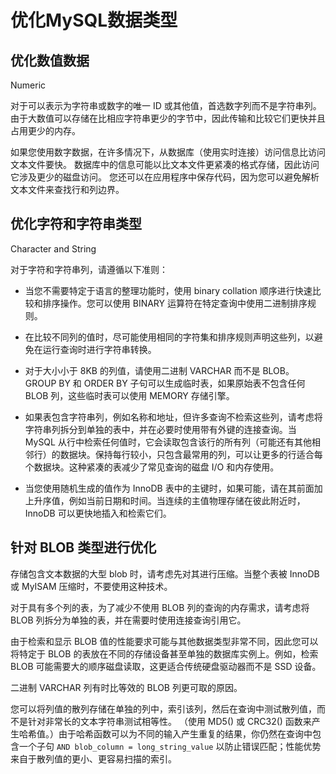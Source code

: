 # 优化MySQL数据类型

## 优化数值数据

Numeric

对于可以表示为字符串或数字的唯一 ID 或其他值，首选数字列而不是字符串列。 由于大数值可以存储在比相应字符串更少的字节中，因此传输和比较它们更快并且占用更少的内存。

如果您使用数字数据，在许多情况下，从数据库（使用实时连接）访问信息比访问文本文件要快。 数据库中的信息可能以比文本文件更紧凑的格式存储，因此访问它涉及更少的磁盘访问。 您还可以在应用程序中保存代码，因为您可以避免解析文本文件来查找行和列边界。

## 优化字符和字符串类型

Character and String

对于字符和字符串列，请遵循以下准则：

- 当您不需要特定于语言的整理功能时，使用 binary collation 顺序进行快速比较和排序操作。您可以使用 BINARY 运算符在特定查询中使用二进制排序规则。

- 在比较不同列的值时，尽可能使用相同的字符集和排序规则声明这些列，以避免在运行查询时进行字符串转换。

- 对于大小小于 8KB 的列值，请使用二进制 VARCHAR 而不是 BLOB。 GROUP BY 和 ORDER BY 子句可以生成临时表，如果原始表不包含任何 BLOB 列，这些临时表可以使用 MEMORY 存储引擎。

- 如果表包含字符串列，例如名称和地址，但许多查询不检索这些列，请考虑将字符串列拆分到单独的表中，并在必要时使用带有外键的连接查询。当 MySQL 从行中检索任何值时，它会读取包含该行的所有列（可能还有其他相邻行）的数据块。保持每行较小，只包含最常用的列，可以让更多的行适合每个数据块。这种紧凑的表减少了常见查询的磁盘 I/O 和内存使用。

- 当您使用随机生成的值作为 InnoDB 表中的主键时，如果可能，请在其前面加上升序值，例如当前日期和时间。当连续的主值物理存储在彼此附近时，InnoDB 可以更快地插入和检索它们。

## 针对 BLOB 类型进行优化

存储包含文本数据的大型 blob 时，请考虑先对其进行压缩。当整个表被 InnoDB 或 MyISAM 压缩时，不要使用这种技术。

对于具有多个列的表，为了减少不使用 BLOB 列的查询的内存需求，请考虑将 BLOB 列拆分为单独的表，并在需要时使用连接查询引用它。

由于检索和显示 BLOB 值的性能要求可能与其他数据类型非常不同，因此您可以将特定于 BLOB 的表放在不同的存储设备甚至单独的数据库实例上。例如，检索 BLOB 可能需要大的顺序磁盘读取，这更适合传统硬盘驱动器而不是 SSD 设备。

二进制 VARCHAR 列有时比等效的 BLOB 列更可取的原因。

您可以将列值的散列存储在单独的列中，索引该列，然后在查询中测试散列值，而不是针对非常长的文本字符串测试相等性。 （使用 MD5() 或 CRC32() 函数来产生哈希值。）由于哈希函数可以为不同的输入产生重复的结果，你仍然在查询中包含一个子句 `AND blob_column = long_string_value` 以防止错误匹配；性能优势来自于散列值的更小、更容易扫描的索引。
